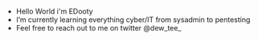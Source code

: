 -  Hello World i'm EDooty
-  I’m currently learning everything cyber/IT from sysadmin to pentesting
-  Feel free to reach out to me on twitter @dew_tee_


